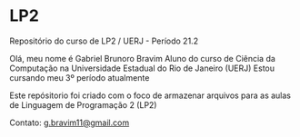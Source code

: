 # LP2
Repositório do curso de LP2 / UERJ - Período 21.2

Olá, meu nome é Gabriel Brunoro Bravim
Aluno do curso de Ciência da Computação na Universidade Estadual do Rio de Janeiro (UERJ)
Estou cursando meu 3º período atualmente

Este repósitorio foi criado com o foco de armazenar arquivos para as aulas de Linguagem de Programação 2 (LP2)

Contato: g.bravim11@gmail.com
